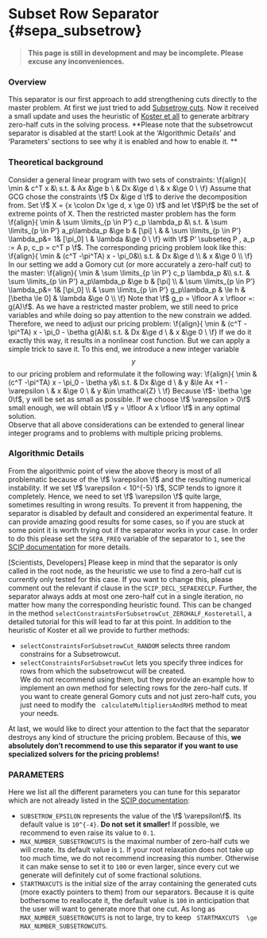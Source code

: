 # Subset Row Separator {#sepa_subsetrow}
> **This page is still in development and may be incomplete. Please excuse any inconveniences.**
### Overview
This separator is our first approach to add strengthening cuts directly to the master problem. At first we just tried to add [Subsetrow cuts]( https://www.researchgate.net/publication/220243923_Subset-Row_Inequalities_Applied_to_the_Vehicle-Routing_Problem_with_Time_Windows). Now it received a small update and uses the heuristic of [Koster et all]( https://www.researchgate.net/publication/220770325_Algorithms_to_Separate_0_12-Chvatal-Gomory_Cuts) to generate arbitrary zero-half cuts in the solving process. 
**Please note that the subsetrowcut separator is disabled at the start! Look at the ‘Algorithmic Details’ and ‘Parameters’ sections to see why it is enabled and how to enable it. **

### Theoretical background
Consider a general linear program with two sets of constraints:
\f{align}{
\min & c^T x &\\
s.t. &  Ax &\ge b \\
 & Dx &\ge d \\
 & x &\ge 0 \\
\f}
Assume that GCG chose the constraints \f$ Dx &\ge d \f$ to derive the decomposition from. Set \f$ X = \{x \colon Dx \ge d, x \ge 0\} \f$ and let \f$P\f$ be the set of extreme points of X. Then the restricted master problem has the form 
 \f{align}{ 
\min & \sum \limits_{p \in P’} c_p  \lambda_p &\\
s.t. & \sum \limits_{p \in P’}  a_p\lambda_p &\ge b & [\pi] \\
 & & \sum \limits_{p \in P’} \lambda_p&= 1& [\pi_0] \\
 & \lambda &\ge 0 \\
\f}
with \f$ P‘ \subseteq P , a_p := A p, c_p = c^T p \f$. The corresponding pricing problem look like this: 
\f{align}{ 
\min & (c^T -\pi^TA) x - \pi_0&\\
s.t. & Dx &\ge d \\
 & x &\ge 0 \\
\f}
In our setting we add a Gomory cut (or more accurately a zero-half cut) to the master:
\f{align}{
\min & \sum \limits_{p \in P’} c_p  \lambda_p &\\
s.t. & \sum \limits_{p \in P’}  a_p\lambda_p &\ge b & [\pi] \\
 &  \sum \limits_{p \in P’} \lambda_p&= 1& [\pi_0] \\
 & \sum \limits_{p \in P’}  g_p\lambda_p & \le h & [\betha \le 0]
 & \lambda &\ge 0 \\
\f}
Note that \f$ g_p = \lfloor A x \rfloor =: g(A)\f$. As we have a restricted master problem, we still need to price variables and while doing so pay attention to the new constrain we added. Therefore, we need to adjust our pricing problem:
\f{align}{
\min & (c^T -\pi^TA) x - \pi_0 - \betha g(A)&\\
s.t. & Dx &\ge d \\
 & x &\ge 0 \\
\f}
If we do it exactly this way, it results in a nonlinear cost function. But we can apply a simple trick to save it. To this end, we introduce a new integer variable $$y$$ to our pricing problem and reformulate it the following way:
\f{align}{
\min & (c^T -\pi^TA) x - \pi_0 - \betha y&\\
s.t. & Dx &\ge d \\
 & y &\le Ax +1 -\varepsilon \\
 & x &\ge 0 \\
 & y &\in \mathcal{Z} \\
\f}
Because \f$- \betha \ge 0\f$, y will be set as small as possible. If we choose \f$ \varepsilon > 0\f$ small enough, we will obtain \f$ y = \lfloor A x \rfloor \f$ in any optimal solution.   
Observe that all above considerations can be extended to general linear integer programs and to problems with multiple pricing problems.  
### Algorithmic Details 
From the algorithmic point of view the above theory is most of all problematic because of the \f$ \varepsilon \f$ and the resulting numerical instability. If we set \f$ \varepsilon < 10^{-5} \f$, SCIP tends to ignore it completely. Hence, we need to set \f$ \varepsilon \f$ quite large, sometimes resulting in wrong results. To prevent it from happening, the separator is disabled by default and considered an experimental feature. It can provide amazing good results for some cases, so if you are stuck at some point it is worth trying out if the separator works in your case. In order to do this please set the ```SEPA_FREQ``` variable of the separator to ```1```, see the [SCIP documentation]( https://www.scipopt.org/doc-7.0.1/html/SEPA.php) for more details. 

[Scientists, Developers]
Please keep in mind that the separator is only called in the root node, as the heuristic we use to find a zero-half cut is currently only tested for this case. If you want to change this, please comment out the relevant if clause in the ```SCIP_DECL_SEPAEXECLP```. Further, the separator always adds at most one zero-half cut in a single iteration, no matter how many the corresponding heuristic found. This can be changed in the method ```selectConstraintsForSubsetrowCut_ZEROHALF_Kosteretall```, a detailed tutorial for this will lead to far at this point. In addition to the heuristic of Koster et all we provide to further methods: 
*  ```selectConstraintsForSubsetrowCut_RANDOM``` selects three random constrains for a Subsetrowcut.  
* ```selectConstraintsForSubsetrowCut``` lets you specify three indices for rows from which the subsetrowcut will be created.   
We do not recommend using them, but they provide an example how to implement an own method for selecting rows for the zero-half cuts. If you want to create general Gomory cuts and not just zero-half cuts, you just need to modify the ``` calculateMultipliersAndRHS``` method to meat your needs. 

At last, we would like to direct your attention to the fact that the separator destroys any kind of structure the pricing problem. Because of this, **we absolutely don’t recommend to use this separator if you want to use specialized solvers for the pricing problems!**

### PARAMETERS
Here we list all the different parameters you can tune for this separator which are not already listed in the [SCIP documentation]( https://www.scipopt.org/doc-7.0.1/html/SEPA.php):
* ```SUBSETROW_EPSILON``` represents the value of the \f$ \varepsilon\f$. Its default value is ```10^{-4}```. **Do not set it smaller!** If possible, we recommend to even raise its value to ```0.1```.  
* ```MAX_NUMBER_SUBSETROWCUTS``` is the maximal number of zero-half cuts we will create. Its default value is ```1```. If your root relaxation does not take up too much time, we do not recommend increasing this number. Otherwise it can make sense to set it to ```100``` or even larger, since every cut we generate will definitely cut of some fractional solutions.
* ```STARTMAXCUTS``` is the initial size of the array containing the generated cuts (more exactly pointers to them) from our separators. Because it is quite bothersome to reallocate it, the default value is ```100``` in anticipation that the user will want to generate more that one cut. As long as ```MAX_NUMBER_SUBSETROWCUTS``` is not to large, try to keep ``` STARTMAXCUTS  \ge MAX_NUMBER_SUBSETROWCUTS```.

